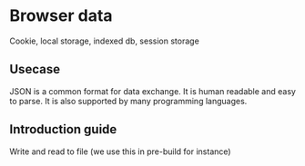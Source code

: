 # Browser data

Cookie, local storage, indexed db, session storage

## Usecase

JSON is a common format for data exchange. It is human readable and easy to parse. It is also supported by many programming languages.

## Introduction guide

Write and read to file (we use this in pre-build for instance)